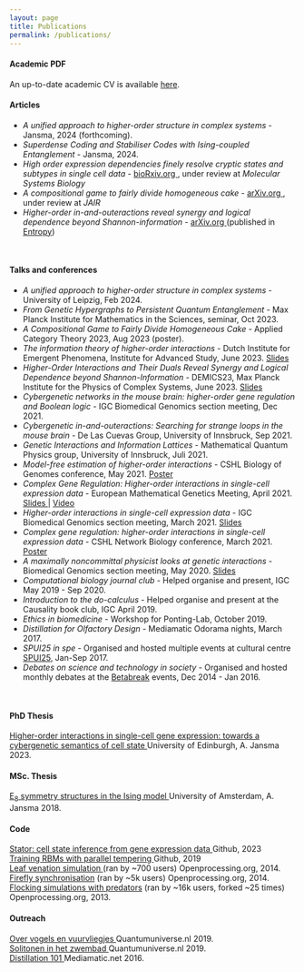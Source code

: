 ```yaml
---
layout: page
title: Publications
permalink: /publications/
---
```


<h4>Academic PDF</h4>
An up-to-date academic CV is available  <a href="/assets/AbelJansma_CV.pdf" target="_blank">here</a>.

<br>
<h4>Articles</h4>
<ul>
	<li><i>A unified approach to higher-order structure in complex systems </i>  - Jansma, 2024 (forthcoming). </li>
	<li><i>Superdense Coding and Stabiliser Codes with Ising-coupled Entanglement </i>  - Jansma, 2024. </li>
	<li><i>High order expression dependencies finely resolve cryptic states and subtypes in single cell data</i> - <a href="https://www.biorxiv.org/content/10.1101/2023.12.18.572232v1" target="_blank"> bioRxiv.org </a>, under review at <i>Molecular Systems Biology</i></li>
	<li><i>A compositional game to fairly divide homogeneous cake</i> - <a href="https://arxiv.org/abs/2301.02281" target="_blank"> arXiv.org </a>, under review at <i>JAIR</i></li>
	<li><i>Higher-order in-and-outeractions reveal synergy and logical dependence beyond Shannon-information</i> - <a href="https://arxiv.org/abs/2205.04440" target="_blank"> arXiv.org </a> (published in <a href="https://www.mdpi.com/1099-4300/25/4/648" target="_blank"> Entropy</a>) </li>
</ul>

<br>
<h4>Talks and conferences</h4>
<ul>
	<li><i>A unified approach to higher-order structure in complex systems </i>  - University of Leipzig, Feb 2024. </li>
	<li><i>From Genetic Hypergraphs to 
      Persistent Quantum Entanglement</i> - Max Planck Institute for Mathematics in the Sciences, seminar, Oct 2023. </li>
	<li><i>A Compositional Game to Fairly Divide Homogeneous Cake</i>  - Applied Category Theory 2023, Aug 2023 (poster). </li>
	<li><i>The information theory of higher-order interactions</i> - Dutch Institute for Emergent Phenomena, Institute for Advanced Study, June 2023. <a href="/assets/diep_pres.pdf" target="_blank"> Slides </a></li>
	<li><i>Higher-Order Interactions and Their Duals Reveal Synergy and Logical Dependence beyond Shannon-Information</i> - DEMICS23, Max Planck Institute for the Physics of Complex Systems, June 2023. <a href="/assets/demics23_pres.pdf" target="_blank"> Slides </a></li>
	<li><i>Cybergenetic networks in the mouse brain: higher-order gene regulation and Boolean logic</i> - IGC Biomedical Genomics section meeting, Dec 2021. </li>
	<li><i>Cybergenetic in-and-outeractions: Searching for strange loops in the mouse brain</i> - De Las Cuevas Group, University of Innsbruck, Sep 2021. </li>
	<li><i>Genetic Interactions and Information Lattices</i> - Mathematical Quantum Physics group, University of Innsbruck, Juli 2021. </li>
	<li><i>Model-free estimation of higher-order interactions</i> - CSHL Biology of Genomes conference, May 2021. <a href="/assets/CSHL_BoG_poster.pdf" target="_blank"> Poster </a></li>
	<li><i>Complex Gene Regulation: Higher-order interactions in single-cell expression data</i> - European Mathematical Genetics Meeting, April 2021. <a href="/assets/EMGM21_talk_handout.pdf" target="_blank"> Slides </a> | <a href="/assets/EMGM21_talk.m4v" target="_blank"> Video </a></li> 
	<li><i>Higher-order interactions in single-cell expression data</i> - IGC Biomedical Genomics section meeting, March 2021. <a href="/assets/BG_section_talk_16_03_21_handout.pdf" target="_blank"> Slides </a></li>
	<li><i>Complex gene regulation: higher-order interactions in single-cell expression data</i> - CSHL Network Biology conference, March 2021. <a href="/assets/Higher_order_interactions_CSHL.pdf" target="_blank"> Poster </a></li>
	<li><i>A maximally noncommittal physicist looks at genetic interactions</i> - Biomedical Genomics section meeting, May 2020. <a href="/assets/BG_pres_1.pdf" target="_blank"> Slides </a></li>
	<li><i>Computational biology journal club</i> - Helped organise and present, IGC May 2019 - Sep 2020.</li>
	<li><i>Introduction to the do-calculus</i> - Helped organise and present at the Causality book club, IGC April 2019.</li>
	<li><i>Ethics in biomedicine</i> - Workshop for Ponting-Lab, October 2019.</li>
	<li><i>Distillation for Olfactory Design</i> - Mediamatic Odorama nights, March 2017.</li>
	<li><i>SPUI25 in spe</i> - Organised and hosted multiple events at cultural centre <a href="https://www.spui25.nl">SPUI25</a>, Jan-Sep 2017.</li>
	<li><i>Debates on science and technology in society</i> - Organised and hosted monthly debates at the <a href="https://betabreak.squarespace.com">Betabreak</a> events, Dec 2014 - Jan 2016.</li>
</ul>
<br>


<h4>PhD Thesis</h4>
<a href="/assets/JansmaAbel_PhDThesis_corrected.pdf" target="_blank"> Higher-order interactions in single-cell gene expression: towards a cybergenetic semantics of cell state </a> University of Edinburgh, A. Jansma 2023.

<br>


<h4>MSc. Thesis</h4>
<a href="/assets/mscThesis.pdf" target="_blank"> E<sub>8</sub> symmetry structures in the Ising model </a> University of Amsterdam, A. Jansma 2018.

<br>
<h4>Code</h4>
<a href="https://github.com/AJnsm/Stator" target="_blank"> Stator: cell state inference from gene expression data </a> Github, 2023 <br>
<a href="https://github.com/AJnsm/ParallelTemperingForRBMs" target="_blank"> Training RBMs with parallel tempering </a> Github, 2019 <br>
<a href="https://www.openprocessing.org/sketch/1211361" target="_blank"> Leaf venation simulation </a> (ran by ~700 users) Openprocessing.org, 2014. <br>
<a href="https://www.openprocessing.org/sketch/128903" target="_blank"> Firefly synchronisation</a> (ran by ~5k users)  Openprocessing.org, 2014. <br>
<a href="https://www.openprocessing.org/sketch/126516" target="_blank"> Flocking simulations with predators</a> (ran by ~16k users, forked ~25 times)  Openprocessing.org, 2013.


<br>
<h4>Outreach</h4>
<a href="https://www.quantumuniverse.nl/over-vogels-en-vuurvliegjes" target="_blank"> Over vogels en vuurvliegjes </a> Quantumuniverse.nl 2019.<br>
<a href="https://www.quantumuniverse.nl/solitonen-het-zwembad" target="_blank"> Solitonen in het zwembad </a> Quantumuniverse.nl 2019.<br>
<a href="https://www.mediamatic.net/en/page/284175/distillation-101" target="_blank"> Distillation 101 </a> Mediamatic.net 2016.

